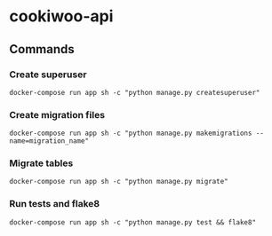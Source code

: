 # cookiwoo-api

## Commands

### Create superuser

```
docker-compose run app sh -c "python manage.py createsuperuser"
```

### Create migration files

```
docker-compose run app sh -c "python manage.py makemigrations --name=migration_name"
```

### Migrate tables

```
docker-compose run app sh -c "python manage.py migrate"
```

### Run tests and flake8

```
docker-compose run app sh -c "python manage.py test && flake8" 
```